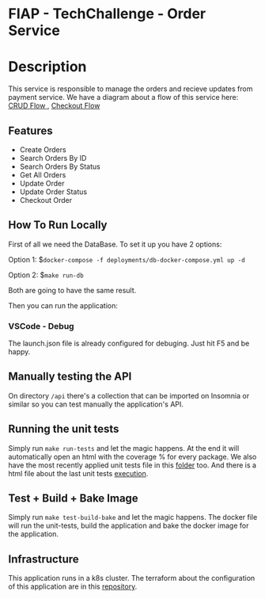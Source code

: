# FIAP - TechChallenge - Order Service

# Description

This service is responsible to manage the orders and recieve updates from payment service. We have a diagram about a flow of this service here: [CRUD Flow ](./docs/diagrams/image.png), [Checkout Flow](./docs/diagrams/image2.png) 

## Features

- Create Orders
- Search Orders By ID
- Search Orders By Status
- Get All Orders
- Update Order
- Update Order Status
- Checkout Order

## How To Run Locally

First of all we need the DataBase. To set it up you have 2 options:

Option 1: $```docker-compose -f deployments/db-docker-compose.yml up -d```

Option 2: $```make run-db```

Both are going to have the same result.

Then you can run the application:

### VSCode - Debug
The launch.json file is already configured for debuging. Just hit F5 and be happy.

## Manually testing the API

On directory ```/api``` there's a collection that can be imported on Insomnia or similar so you can test manually the application's API.

## Running the unit tests

Simply run ```make run-tests``` and let the magic happens. At the end it will automatically open an html with the coverage % for every package.
We also have the most recently applied unit tests file in this [folder](./docs/unit-tests-results/Capture.PNG) too. And there is a html file about the last unit tests [execution](./docs/unit-tests-results/coverage.html).

## Test + Build + Bake Image

Simply run ```make test-build-bake``` and let the magic happens. The docker file will run the unit-tests, build the application and bake the docker image for the application.

## Infrastructure

This application runs in a k8s cluster. The terraform about the configuration of this application are in this [repository](https://github.com/mauriciodm1998/order-service-gitops).